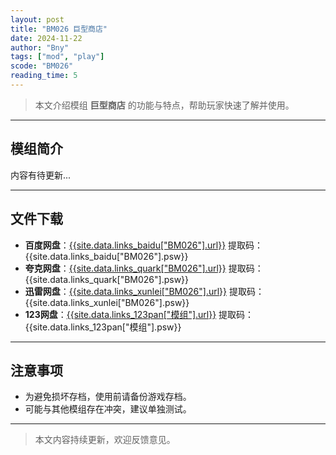 ```yaml
---
layout: post
title: "BM026 巨型商店"
date: 2024-11-22
author: "Bny"
tags: ["mod", "play"]
scode: "BM026"
reading_time: 5
---
```


> 本文介绍模组 **巨型商店** 的功能与特点，帮助玩家快速了解并使用。

---

## 模组简介

内容有待更新...

---

## 文件下载
- **百度网盘**：[{{site.data.links_baidu["BM026"].url}}]({{site.data.links_baidu["BM026"].url}}) 提取码：{{site.data.links_baidu["BM026"].psw}}
- **夸克网盘**：[{{site.data.links_quark["BM026"].url}}]({{site.data.links_quark["BM026"].url}}) 提取码：{{site.data.links_quark["BM026"].psw}}
- **迅雷网盘**：[{{site.data.links_xunlei["BM026"].url}}]({{site.data.links_xunlei["BM026"].url}}) 提取码：{{site.data.links_xunlei["BM026"].psw}}
- **123网盘**：[{{site.data.links_123pan["模组"].url}}]({{site.data.links_123pan["模组"].url}}) 提取码：{{site.data.links_123pan["模组"].psw}}

---

## 注意事项
- 为避免损坏存档，使用前请备份游戏存档。
- 可能与其他模组存在冲突，建议单独测试。

---

> 本文内容持续更新，欢迎反馈意见。
